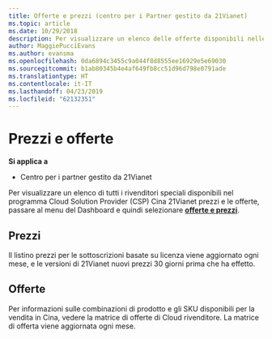 ```yaml
---
title: Offerte e prezzi (centro per i Partner gestito da 21Vianet)
ms.topic: article
ms.date: 10/29/2018
description: Per visualizzare un elenco delle offerte disponibili nelle applicazioni Cloud Solution Provider, insieme a reseller sui prezzi, andare al menu del Dashboard e selezionare piano tariffario e le offerte.
author: MaggiePucciEvans
ms.author: evansma
ms.openlocfilehash: 0da6894c3455c9a044f8d8555ee16929e5e69030
ms.sourcegitcommit: b1ab80345b4e4af649fb8cc51d96d798e0791ade
ms.translationtype: HT
ms.contentlocale: it-IT
ms.lasthandoff: 04/23/2019
ms.locfileid: "62132351"
---
```

# <a name="pricing-and-offers"></a>Prezzi e offerte

**Si applica a**

-   Centro per i partner gestito da 21Vianet

Per visualizzare un elenco di tutti i rivenditori speciali disponibili nel programma Cloud Solution Provider (CSP) Cina 21Vianet prezzi e le offerte, passare al menu del Dashboard e quindi selezionare [ **offerte e prezzi**](https://partner.partnercenter.microsoftonline.cn/pcv/sales).


## <a name="pricing"></a>Prezzi


Il listino prezzi per le sottoscrizioni basate su licenza viene aggiornato ogni mese, e le versioni di 21Vianet nuovi prezzi 30 giorni prima che ha effetto.


## <a name="offers"></a>Offerte


Per informazioni sulle combinazioni di prodotto e gli SKU disponibili per la vendita in Cina, vedere la matrice di offerte di Cloud rivenditore. La matrice di offerta viene aggiornata ogni mese.

 

 




